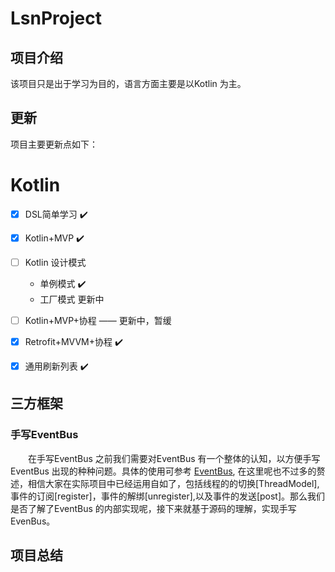 # LsnProject

## 项目介绍
  该项目只是出于学习为目的，语言方面主要是以Kotlin 为主。
  
## 更新
项目主要更新点如下：

# Kotlin
 - [x] DSL简单学习  ✔️
 - [x] Kotlin+MVP  ✔️
 - [ ] Kotlin 设计模式
    -  单例模式   ✔️
    -  工厂模式   更新中
- [ ]  Kotlin+MVP+协程  —— 更新中，暂缓
 - [x] Retrofit+MVVM+协程  ✔️

 - [x] 通用刷新列表  ✔️



## 三方框架
### 手写EventBus
　　在手写EventBus 之前我们需要对EventBus 有一个整体的认知，以方便手写EventBus 出现的种种问题。具体的使用可参考 [EventBus](https://github.com/greenrobot/EventBus), 在这里呢也不过多的赘述，相信大家在实际项目中已经运用自如了，包括线程的的切换[ThreadModel],事件的订阅[register]，事件的解绑[unregister],以及事件的发送[post]。那么我们是否了解了EventBus 的内部实现呢，接下来就基于源码的理解，实现手写EvenBus。



## 项目总结

